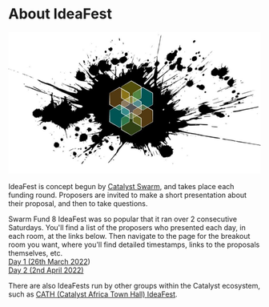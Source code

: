 # About IdeaFest

![](<../.gitbook/assets/swarm logo.JPG>)

IdeaFest is concept begun by [Catalyst Swarm](https://catalystswarm.com), and takes place each funding round. Proposers are invited to make a short presentation about their proposal, and then to take questions.&#x20;

Swarm Fund 8 IdeaFest was so popular that it ran over 2 consecutive Saturdays. You'll find a list of the proposers who presented each day, in each room, at the links below. Then navigate to the page for the breakout room you want, where you'll find detailed timestamps, links to the proposals themselves, etc.\
[Day 1 (26th March 2022](https://quality-assurance-dao.gitbook.io/qadao-transcription-service/ideafest-fund-8/day-1-26th-march-2022))\
[Day 2 (2nd April 2022)](https://quality-assurance-dao.gitbook.io/qadao-transcription-service/ideafest-fund-8/day-2-2nd-april-2022)

There are also IdeaFests run by other groups within the Catalyst ecosystem, such as [CATH (Catalyst Africa Town Hall) IdeaFest](https://quality-assurance-dao.gitbook.io/qadao-transcription-service/ideafest-fund-8/cath-fund-8-ideafest).

